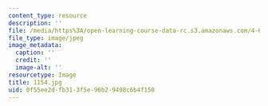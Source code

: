 ```yaml
---
content_type: resource
description: ''
file: /media/https%3A/open-learning-course-data-rc.s3.amazonaws.com/4-614-religious-architecture-and-islamic-cultures-fall-2002/0f55ee2dfb313f5e96b29498c6b4f150_1154.jpg
file_type: image/jpeg
image_metadata:
  caption: ''
  credit: ''
  image-alt: ''
resourcetype: Image
title: 1154.jpg
uid: 0f55ee2d-fb31-3f5e-96b2-9498c6b4f150
---
```

